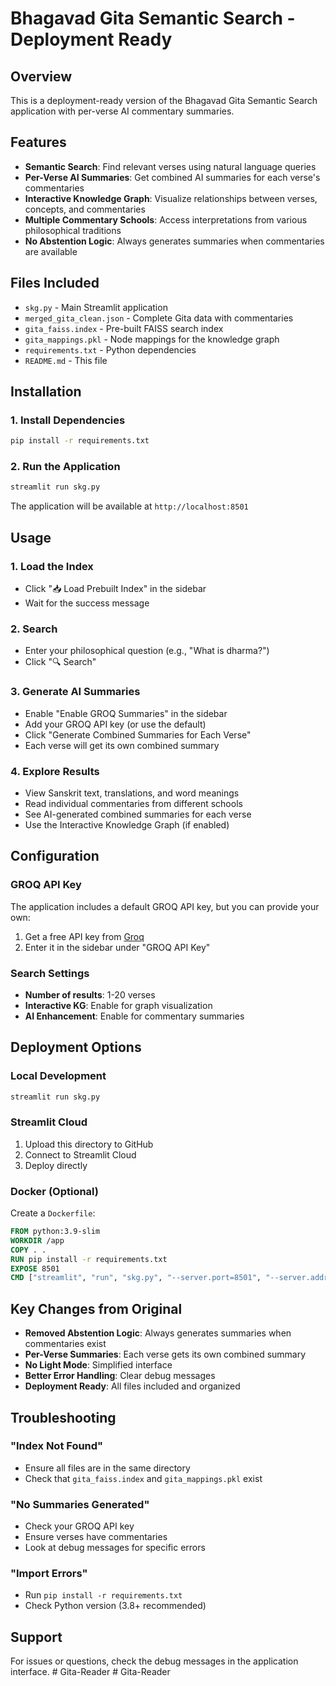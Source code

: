 # Bhagavad Gita Semantic Search - Deployment Ready

## Overview
This is a deployment-ready version of the Bhagavad Gita Semantic Search application with per-verse AI commentary summaries.

## Features
- **Semantic Search**: Find relevant verses using natural language queries
- **Per-Verse AI Summaries**: Get combined AI summaries for each verse's commentaries
- **Interactive Knowledge Graph**: Visualize relationships between verses, concepts, and commentaries
- **Multiple Commentary Schools**: Access interpretations from various philosophical traditions
- **No Abstention Logic**: Always generates summaries when commentaries are available

## Files Included
- `skg.py` - Main Streamlit application
- `merged_gita_clean.json` - Complete Gita data with commentaries
- `gita_faiss.index` - Pre-built FAISS search index
- `gita_mappings.pkl` - Node mappings for the knowledge graph
- `requirements.txt` - Python dependencies
- `README.md` - This file

## Installation

### 1. Install Dependencies
```bash
pip install -r requirements.txt
```

### 2. Run the Application
```bash
streamlit run skg.py
```

The application will be available at `http://localhost:8501`

## Usage

### 1. Load the Index
- Click "📥 Load Prebuilt Index" in the sidebar
- Wait for the success message

### 2. Search
- Enter your philosophical question (e.g., "What is dharma?")
- Click "🔍 Search"

### 3. Generate AI Summaries
- Enable "Enable GROQ Summaries" in the sidebar
- Add your GROQ API key (or use the default)
- Click "Generate Combined Summaries for Each Verse"
- Each verse will get its own combined summary

### 4. Explore Results
- View Sanskrit text, translations, and word meanings
- Read individual commentaries from different schools
- See AI-generated combined summaries for each verse
- Use the Interactive Knowledge Graph (if enabled)

## Configuration

### GROQ API Key
The application includes a default GROQ API key, but you can provide your own:
1. Get a free API key from [Groq](https://console.groq.com/)
2. Enter it in the sidebar under "GROQ API Key"

### Search Settings
- **Number of results**: 1-20 verses
- **Interactive KG**: Enable for graph visualization
- **AI Enhancement**: Enable for commentary summaries

## Deployment Options

### Local Development
```bash
streamlit run skg.py
```

### Streamlit Cloud
1. Upload this directory to GitHub
2. Connect to Streamlit Cloud
3. Deploy directly

### Docker (Optional)
Create a `Dockerfile`:
```dockerfile
FROM python:3.9-slim
WORKDIR /app
COPY . .
RUN pip install -r requirements.txt
EXPOSE 8501
CMD ["streamlit", "run", "skg.py", "--server.port=8501", "--server.address=0.0.0.0"]
```

## Key Changes from Original
- **Removed Abstention Logic**: Always generates summaries when commentaries exist
- **Per-Verse Summaries**: Each verse gets its own combined summary
- **No Light Mode**: Simplified interface
- **Better Error Handling**: Clear debug messages
- **Deployment Ready**: All files included and organized

## Troubleshooting

### "Index Not Found"
- Ensure all files are in the same directory
- Check that `gita_faiss.index` and `gita_mappings.pkl` exist

### "No Summaries Generated"
- Check your GROQ API key
- Ensure verses have commentaries
- Look at debug messages for specific errors

### "Import Errors"
- Run `pip install -r requirements.txt`
- Check Python version (3.8+ recommended)

## Support
For issues or questions, check the debug messages in the application interface.
#   G i t a - R e a d e r  
 #   G i t a - R e a d e r  
 